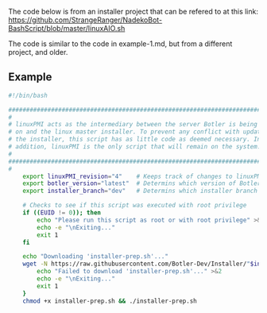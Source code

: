 The code below is from an installer project that can be refered to at this link: https://github.com/StrangeRanger/NadekoBot-BashScript/blob/master/linuxAIO.sh

The code is similar to the code in example-1.md, but from a different project, and older.

## Example

``` bash
#!/bin/bash

################################################################################
#
# linuxPMI acts as the intermediary between the server Botler is being hosted
# on and the linux master installer. To prevent any conflict with updates to
# the installer, this script has as little code as deemed necessary. In
# addition, linuxPMI is the only script that will remain on the system.
#
################################################################################
#
    export linuxPMI_revision="4"    # Keeps track of changes to linuxPMI.sh
    export botler_version="latest"  # Determins which version of Botler is used
    export installer_branch="dev"   # Determins which installer branch is used

    # Checks to see if this script was executed with root privilege
    if ((EUID != 0)); then 
        echo "Please run this script as root or with root privilege" >&2
        echo -e "\nExiting..."
        exit 1 
    fi

    echo "Downloading 'installer-prep.sh'..."
    wget -N https://raw.githubusercontent.com/Botler-Dev/Installer/"$installer_branch"/installer-prep.sh || {
        echo "Failed to download 'installer-prep.sh'..." >&2
        echo -e "\nExiting..."
        exit 1
    }
    chmod +x installer-prep.sh && ./installer-prep.sh
```
